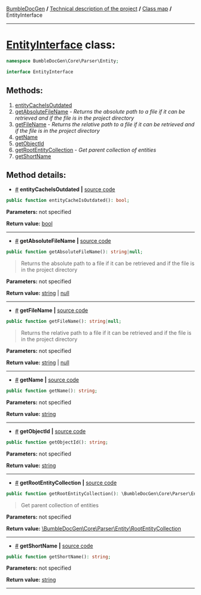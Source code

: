 <!-- {% raw %} -->
<embed> <a href="/docs/readme.md">BumbleDocGen</a> <b>/</b> <a href="/docs/tech/readme.md">Technical description of the project</a> <b>/</b> <a href="/docs/tech/map.md">Class map</a> <b>/</b> EntityInterface<hr> </embed>

<h1>
    <a href="https://github.com/bumble-tech/bumble-doc-gen/blob/master/src/Core/Parser/Entity/EntityInterface.php#L7">EntityInterface</a> class:
</h1>





```php
namespace BumbleDocGen\Core\Parser\Entity;

interface EntityInterface
```









<h2>Methods:</h2>

<ol>
<li>
    <a href="#mentitycacheisoutdated">entityCacheIsOutdated</a>
    </li>
<li>
    <a href="#mgetabsolutefilename">getAbsoluteFileName</a>
    - <i>Returns the absolute path to a file if it can be retrieved and if the file is in the project directory</i></li>
<li>
    <a href="#mgetfilename">getFileName</a>
    - <i>Returns the relative path to a file if it can be retrieved and if the file is in the project directory</i></li>
<li>
    <a href="#mgetname">getName</a>
    </li>
<li>
    <a href="#mgetobjectid">getObjectId</a>
    </li>
<li>
    <a href="#mgetrootentitycollection">getRootEntityCollection</a>
    - <i>Get parent collection of entities</i></li>
<li>
    <a href="#mgetshortname">getShortName</a>
    </li>
</ol>







<h2>Method details:</h2>

<div class='method_description-block'>

<ul>
<li><a name="mentitycacheisoutdated" href="#mentitycacheisoutdated">#</a>
 <b>entityCacheIsOutdated</b>
    <b>|</b> <a href="https://github.com/bumble-tech/bumble-doc-gen/blob/master/src/Core/Parser/Entity/EntityInterface.php#L30">source code</a></li>
</ul>

```php
public function entityCacheIsOutdated(): bool;
```



<b>Parameters:</b> not specified

<b>Return value:</b> <a href='https://www.php.net/manual/en/language.types.boolean.php'>bool</a>


</div>
<hr>
<div class='method_description-block'>

<ul>
<li><a name="mgetabsolutefilename" href="#mgetabsolutefilename">#</a>
 <b>getAbsoluteFileName</b>
    <b>|</b> <a href="https://github.com/bumble-tech/bumble-doc-gen/blob/master/src/Core/Parser/Entity/EntityInterface.php#L28">source code</a></li>
</ul>

```php
public function getAbsoluteFileName(): string|null;
```

<blockquote>Returns the absolute path to a file if it can be retrieved and if the file is in the project directory</blockquote>

<b>Parameters:</b> not specified

<b>Return value:</b> <a href='https://www.php.net/manual/en/language.types.string.php'>string</a> | <a href='https://www.php.net/manual/en/language.types.null.php'>null</a>


</div>
<hr>
<div class='method_description-block'>

<ul>
<li><a name="mgetfilename" href="#mgetfilename">#</a>
 <b>getFileName</b>
    <b>|</b> <a href="https://github.com/bumble-tech/bumble-doc-gen/blob/master/src/Core/Parser/Entity/EntityInterface.php#L23">source code</a></li>
</ul>

```php
public function getFileName(): string|null;
```

<blockquote>Returns the relative path to a file if it can be retrieved and if the file is in the project directory</blockquote>

<b>Parameters:</b> not specified

<b>Return value:</b> <a href='https://www.php.net/manual/en/language.types.string.php'>string</a> | <a href='https://www.php.net/manual/en/language.types.null.php'>null</a>


</div>
<hr>
<div class='method_description-block'>

<ul>
<li><a name="mgetname" href="#mgetname">#</a>
 <b>getName</b>
    <b>|</b> <a href="https://github.com/bumble-tech/bumble-doc-gen/blob/master/src/Core/Parser/Entity/EntityInterface.php#L16">source code</a></li>
</ul>

```php
public function getName(): string;
```



<b>Parameters:</b> not specified

<b>Return value:</b> <a href='https://www.php.net/manual/en/language.types.string.php'>string</a>


</div>
<hr>
<div class='method_description-block'>

<ul>
<li><a name="mgetobjectid" href="#mgetobjectid">#</a>
 <b>getObjectId</b>
    <b>|</b> <a href="https://github.com/bumble-tech/bumble-doc-gen/blob/master/src/Core/Parser/Entity/EntityInterface.php#L9">source code</a></li>
</ul>

```php
public function getObjectId(): string;
```



<b>Parameters:</b> not specified

<b>Return value:</b> <a href='https://www.php.net/manual/en/language.types.string.php'>string</a>


</div>
<hr>
<div class='method_description-block'>

<ul>
<li><a name="mgetrootentitycollection" href="#mgetrootentitycollection">#</a>
 <b>getRootEntityCollection</b>
    <b>|</b> <a href="https://github.com/bumble-tech/bumble-doc-gen/blob/master/src/Core/Parser/Entity/EntityInterface.php#L14">source code</a></li>
</ul>

```php
public function getRootEntityCollection(): \BumbleDocGen\Core\Parser\Entity\RootEntityCollection;
```

<blockquote>Get parent collection of entities</blockquote>

<b>Parameters:</b> not specified

<b>Return value:</b> <a href='https://github.com/bumble-tech/bumble-doc-gen/blob/master/src/Core/Parser/Entity/RootEntityCollection.php'>\BumbleDocGen\Core\Parser\Entity\RootEntityCollection</a>


</div>
<hr>
<div class='method_description-block'>

<ul>
<li><a name="mgetshortname" href="#mgetshortname">#</a>
 <b>getShortName</b>
    <b>|</b> <a href="https://github.com/bumble-tech/bumble-doc-gen/blob/master/src/Core/Parser/Entity/EntityInterface.php#L18">source code</a></li>
</ul>

```php
public function getShortName(): string;
```



<b>Parameters:</b> not specified

<b>Return value:</b> <a href='https://www.php.net/manual/en/language.types.string.php'>string</a>


</div>
<hr>

<!-- {% endraw %} -->